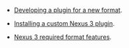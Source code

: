 - [Developing a plugin for a new format](./format-plugin.html).

- [Installing a custom Nexus 3 plugin](./plugin-install.html).

- [Nexus 3 required format features](./required-format-features.html).